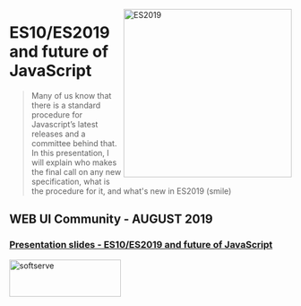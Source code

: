 <img align="right"
     title="ES2019"
     height="300"
     width="300"
     src="https://upload.wikimedia.org/wikipedia/commons/thumb/6/6a/JavaScript-logo.png/600px-JavaScript-logo.png">
     
# ES10/ES2019 and future of JavaScript

> Many of us know that there is a standard procedure for Javascript’s latest releases and a committee behind that.
In this presentation, I will explain who makes the final call on any new specification,
what is the procedure for it, and what's new in ES2019 (smile)

## WEB UI Community - AUGUST 2019

<h3><a href="https://docs.google.com/presentation/d/1p-bbTveFOwRCSatF5v9UswPDvZa8E7q0XAKwzOqBFuY/edit">Presentation slides - ES10/ES2019 and future of JavaScript</a></h3>

<img align="center"
     title="softserve"
     height="66"
     width="199"
     src="https://upload.wikimedia.org/wikipedia/commons/d/da/SoftServe_logo_new.png">


